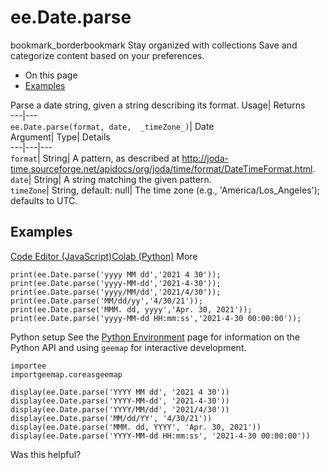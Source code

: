  
#  ee.Date.parse 
bookmark_borderbookmark Stay organized with collections  Save and categorize content based on your preferences.
  * On this page
  * [Examples](https://developers.google.com/earth-engine/apidocs/ee-date-parse#examples)


Parse a date string, given a string describing its format. 
Usage| Returns  
---|---  
`ee.Date.parse(format, date,  _timeZone_)`| Date  
Argument| Type| Details  
---|---|---  
`format`| String| A pattern, as described at http://joda-time.sourceforge.net/apidocs/org/joda/time/format/DateTimeFormat.html.  
`date`| String| A string matching the given pattern.  
`timeZone`| String, default: null| The time zone (e.g., 'America/Los_Angeles'); defaults to UTC.  
## Examples
[Code Editor (JavaScript)](https://developers.google.com/earth-engine/apidocs/ee-date-parse#code-editor-javascript-sample)[Colab (Python)](https://developers.google.com/earth-engine/apidocs/ee-date-parse#colab-python-sample) More
```
print(ee.Date.parse('yyyy MM dd','2021 4 30'));
print(ee.Date.parse('yyyy-MM-dd','2021-4-30'));
print(ee.Date.parse('yyyy/MM/dd','2021/4/30'));
print(ee.Date.parse('MM/dd/yy','4/30/21'));
print(ee.Date.parse('MMM. dd, yyyy','Apr. 30, 2021'));
print(ee.Date.parse('yyyy-MM-dd HH:mm:ss','2021-4-30 00:00:00'));
```
Python setup
See the [ Python Environment](https://developers.google.com/earth-engine/guides/python_install) page for information on the Python API and using `geemap` for interactive development.
```
importee
importgeemap.coreasgeemap
```
```
display(ee.Date.parse('YYYY MM dd', '2021 4 30'))
display(ee.Date.parse('YYYY-MM-dd', '2021-4-30'))
display(ee.Date.parse('YYYY/MM/dd', '2021/4/30'))
display(ee.Date.parse('MM/dd/YY', '4/30/21'))
display(ee.Date.parse('MMM. dd, YYYY', 'Apr. 30, 2021'))
display(ee.Date.parse('YYYY-MM-dd HH:mm:ss', '2021-4-30 00:00:00'))
```

Was this helpful?
